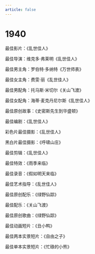 ```yaml
---
article: false
---
```


# 1940

最佳影片：《乱世佳人》

最佳导演：维克多·弗莱明《乱世佳人》

最佳男主角：罗伯特·多纳特《万世师表》

最佳女主角：费雯·丽《乱世佳人》

最佳男配角：托马斯·米切尔《关山飞渡》

最佳女配角：海蒂·麦克丹尼尔斯《乱世佳人》

最佳原创故事：《史密斯先生到华盛顿》

最佳编剧：《乱世佳人》

彩色片最佳摄影：《乱世佳人》

黑白片最佳摄影：《呼啸山庄》

最佳剪辑：《乱世佳人》

最佳特效：《雨季来临》

最佳录音：《假如明天来临》

最佳艺术指导：《乱世佳人》

最佳原创配乐：《绿野仙踪》

最佳配乐：《关山飞渡》

最佳原创歌曲：《绿野仙踪》

最佳动画短片：《丑小鸭》

最佳两本实景短片：《自由之子》

最佳单本实景短片：《忙碌的小熊》